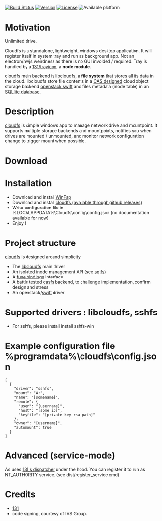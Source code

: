 [![Build Status](https://github.com/131/cloudfs/actions/workflows/deploy.yml/badge.svg?branch=master)](https://github.com/131/cloudfs/actions/workflows/deploy.yml)
[![Version](https://img.shields.io/github/v/release/131/cloudfs)](https://github.com/131/cloudfs/releases)
[![License](https://img.shields.io/badge/license-MIT-blue.svg)](http://opensource.org/licenses/MIT)
![Available platform](https://img.shields.io/badge/platform-win32-blue.svg)


# Motivation
Unlimited drive.

Cloudfs is a standalone, lightweight, windows desktop application. It will register itself in system tray and run as background app.
Not an electron/nwjs weirdness as there is no GUI involded / required. Tray is handled by a [131/trayicon](https://github.com/131/trayicon), a **node module**.

cloudfs main backend is libcloudfs, a **file system** that stores all its data in the cloud. libcloudfs store file contents in a [CAS designed](https://github.com/131/casfs) cloud object storage backend [openstack swift](https://developer.openstack.org/api-ref/object-store/) and files metadata (inode table) in an [SQLlite database](https://github.com/131/sqlfs).


# Description
[cloudfs](https://github.com/131/cloudfs) is simple windows app to manage network drive and mountpoint.
It supports multiple storage backends and mountpoints, notifies you when drives are mounted / unmounted, and monitor network configuration change to trigger mount when possible.

# Download
# Installation
* Download and install [WinFsp](http://www.secfs.net/winfsp/download/)
* Download and install [cloudfs (available through github releases)](https://github.com/131/cloudfs/releases)
* Write configuration file in %LOCALAPPDATA%\Cloudfs\config\config.json (no documentation available for now)
* Enjoy !



# Project structure
[cloudfs](https://github.com/131/cloudfs) is designed around simplicity.
* The [libcloudfs](https://github.com/131/libcloudfs) main driver
* An isolated inode management API (see [sqlfs](https://github.com/131/sqlfs))
* A [fuse bindings](https://github.com/mafintosh/fuse-bindings) interface
* A battle tested [casfs](https://github.com/131/casfs) backend, to challenge implementation, confirm design and stress
* An openstack/[swift](https://github.com/131/swift) driver


# Supported drivers : libcloudfs, sshfs
* For sshfs, please install install sshfs-win


# Example configuration file %programdata%\cloudfs\config.json
```
[
  {
    "driver": "sshfs",
    "mount": "W:",
    "name": "[somename]",
    "remote": {
      "user": "[username]",
      "host": "[some ip]",
      "keyfile": "[private key rsa path]"
    },
    "owner": "[username]",
    "automount": true
  }
]
```



# Advanced (service-mode)
As uses [131's dispatcher](https://github.com/131/dispatcher) under the hood. You can register it to run as NT_AUTHORITY service. (see dist/register_service.cmd)


# Credits
* [131](https://github.com/131)
* code signing, courtesy of IVS Group.
